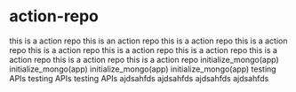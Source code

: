 # action-repo
this is a action repo
this is an action repo
this is a action repo
this is a action repo
this is a action repo
this is a action repo
this is a action repo
this is a action repo
this is a action repo
this is a action repo
initialize_mongo(app)
initialize_mongo(app)
initialize_mongo(app)
initialize_mongo(app)
testing APIs
testing APIs
testing APIs
ajdsahfds
ajdsahfds
ajdsahfds
ajdsahfds
